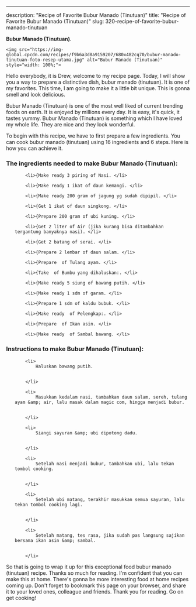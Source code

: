 ---
description: "Recipe of Favorite Bubur Manado (Tinutuan)"
title: "Recipe of Favorite Bubur Manado (Tinutuan)"
slug: 320-recipe-of-favorite-bubur-manado-tinutuan

<p>
	<strong>Bubur Manado (Tinutuan)</strong>. 
	
</p>
<p>
	
	<img src="https://img-global.cpcdn.com/recipes/f9b6a3d8a9159207/680x482cq70/bubur-manado-tinutuan-foto-resep-utama.jpg" alt="Bubur Manado (Tinutuan)" style="width: 100%;">
	
	
</p>
<p>
	Hello everybody, it is Drew, welcome to my recipe page. Today, I will show you a way to prepare a distinctive dish, bubur manado (tinutuan). It is one of my favorites. This time, I am going to make it a little bit unique. This is gonna smell and look delicious.
</p>
	
<p>
	Bubur Manado (Tinutuan) is one of the most well liked of current trending foods on earth. It is enjoyed by millions every day. It is easy, it's quick, it tastes yummy. Bubur Manado (Tinutuan) is something which I have loved my whole life. They are nice and they look wonderful.
</p>
<p>
	
</p>

<p>
To begin with this recipe, we have to first prepare a few ingredients. You can cook bubur manado (tinutuan) using 16 ingredients and 6 steps. Here is how you can achieve it.
</p>

<h3>The ingredients needed to make Bubur Manado (Tinutuan):</h3>

<ol>
	
		<li>{Make ready 3 piring of Nasi. </li>
	
		<li>{Make ready 1 ikat of daun kemangi. </li>
	
		<li>{Make ready 200 gram of jagung yg sudah dipipil. </li>
	
		<li>{Get 1 ikat of daun singkong. </li>
	
		<li>{Prepare 200 gram of ubi kuning. </li>
	
		<li>{Get 2 liter of Air (jika kurang bisa ditambahkan tergantung banyaknya nasi). </li>
	
		<li>{Get 2 batang of serai. </li>
	
		<li>{Prepare 2 lembar of daun salam. </li>
	
		<li>{Prepare  of Tulang ayam. </li>
	
		<li>{Take  of Bumbu yang dihaluskan:. </li>
	
		<li>{Make ready 5 siung of bawang putih. </li>
	
		<li>{Make ready 1 sdm of garam. </li>
	
		<li>{Prepare 1 sdm of kaldu bubuk. </li>
	
		<li>{Make ready  of Pelengkap:. </li>
	
		<li>{Prepare  of Ikan asin. </li>
	
		<li>{Make ready  of Sambal bawang. </li>
	
</ol>
<p>
	
</p>

<h3>Instructions to make Bubur Manado (Tinutuan):</h3>

<ol>
	
		<li>
			Haluskan bawang putih.
			
			
		</li>
	
		<li>
			Masukkan kedalam nasi, tambahkan daun salam, sereh, tulang ayam &amp; air, lalu masak dalam magic com, hingga menjadi bubur.
			
			
		</li>
	
		<li>
			Siangi sayuran &amp; ubi dipotong dadu.
			
			
		</li>
	
		<li>
			Setelah nasi menjadi bubur, tambahkan ubi, lalu tekan tombol cooking.
			
			
		</li>
	
		<li>
			Setelah ubi matang, terakhir masukkan semua sayuran, lalu tekan tombol cooking lagi.
			
			
		</li>
	
		<li>
			Setelah matang, tes rasa, jika sudah pas langsung sajikan bersama ikan asin &amp; sambal.
			
			
		</li>
	
</ol>

<p>
	
</p>

<p>
	So that is going to wrap it up for this exceptional food bubur manado (tinutuan) recipe. Thanks so much for reading. I'm confident that you can make this at home. There's gonna be more interesting food at home recipes coming up. Don't forget to bookmark this page on your browser, and share it to your loved ones, colleague and friends. Thank you for reading. Go on get cooking!
</p>
